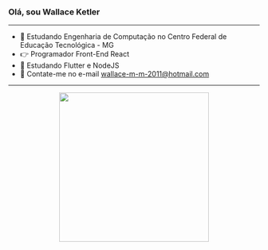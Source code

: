 ### Olá, sou Wallace Ketler
-----------------------------------


- 🔭 Estudando Engenharia de Computação no Centro Federal de Educação Tecnológica - MG
- 👉 Programador Front-End React
- 🌱 Estudando Flutter e NodeJS
- 💬 Contate-me no e-mail wallace-m-m-2011@hotmail.com
--------------------------------------------
<div align="center">
  <a href="https://github.com/wallaceketler">
  <img height="300em" src="https://github-readme-stats.vercel.app/api?username=wallaceketler&show_icons=true&theme=dark&include_all_commits=true&count_private=true"/>
  
</div>



